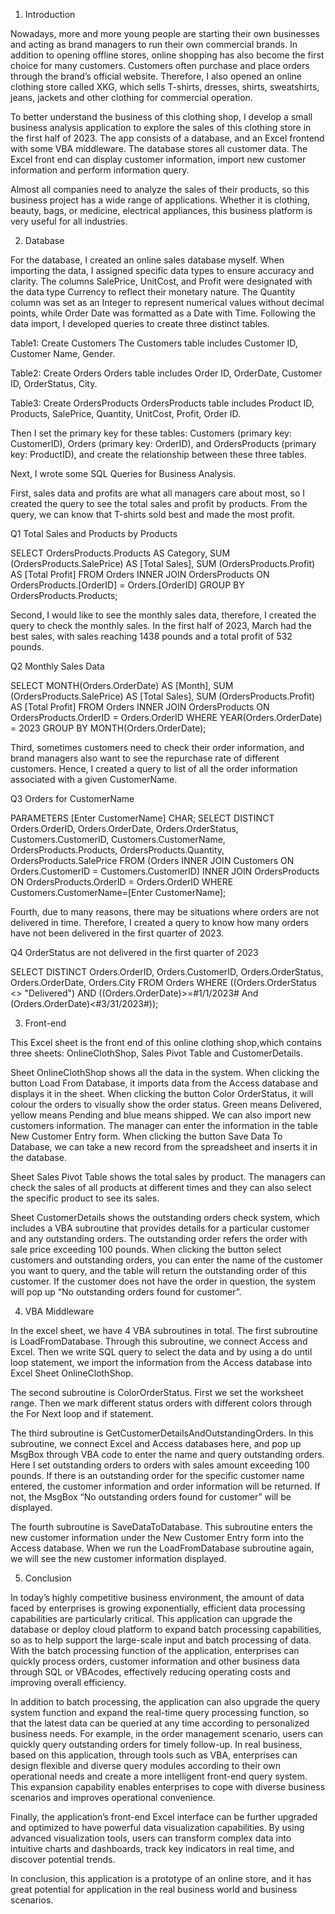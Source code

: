 1.	Introduction

Nowadays, more and more young people are starting their own businesses and acting as brand managers to run their own commercial brands. In addition to opening offline stores, online shopping has also become the first choice for many customers. Customers often purchase and place orders through the brand’s official website. Therefore, I also opened an online clothing store called XKG, which sells T-shirts, dresses, shirts, sweatshirts, jeans, jackets and other clothing for commercial operation. 

To better understand the business of this clothing shop, I develop a small business analysis application to explore the sales of this clothing store in the first half of 2023. The app consists of a database, and an Excel frontend with some VBA middleware. The database stores all customer data. The Excel front end can display customer information, import new customer information and perform information query.

Almost all companies need to analyze the sales of their products, so this business project has a wide range of applications. Whether it is clothing, beauty, bags, or medicine, electrical appliances, this business platform is very useful for all industries.

2.	Database 

For the database, I created an online sales database myself. When importing the data, I assigned specific data types to ensure accuracy and clarity. The columns SalePrice, UnitCost, and Profit were designated with the data type Currency to reflect their monetary nature. The Quantity column was set as an Integer to represent numerical values without decimal points, while Order Date was formatted as a Date with Time. Following the data import, I developed queries to create three distinct tables.  

Table1: Create Customers
The Customers table includes Customer ID, Customer Name, Gender.


Table2: Create Orders
Orders table includes Order ID, OrderDate, Customer ID, OrderStatus, City.

Table3: Create OrdersProducts
OrdersProducts table includes Product ID, Products, SalePrice, Quantity, UnitCost, Profit, Order ID.

Then I set the primary key for these tables: Customers (primary key: CustomerID), Orders (primary key: OrderID), and OrdersProducts (primary key: ProductID), and create the relationship between these three tables.

Next, I wrote some SQL Queries for Business Analysis. 

First, sales data and profits are what all managers care about most, so I created the query to see the total sales and profit by products. From the query, we can know that T-shirts sold best and made the most profit.

Q1 Total Sales and Products by Products

SELECT OrdersProducts.Products AS Category, SUM (OrdersProducts.SalePrice) AS [Total Sales], SUM (OrdersProducts.Profit) AS [Total Profit]
FROM Orders INNER JOIN OrdersProducts ON OrdersProducts.[OrderID] = Orders.[OrderID]
GROUP BY OrdersProducts.Products; 

Second, I would like to see the monthly sales data, therefore, I created the query to check the monthly sales. In the first half of 2023, March had the best sales, with sales reaching 1438 pounds and a total profit of 532 pounds. 

Q2 Monthly Sales Data

SELECT MONTH(Orders.OrderDate) AS [Month], SUM (OrdersProducts.SalePrice) AS [Total Sales], SUM (OrdersProducts.Profit) AS [Total Profit]
FROM Orders INNER JOIN OrdersProducts ON OrdersProducts.OrderID = Orders.OrderID
WHERE YEAR(Orders.OrderDate) = 2023
GROUP BY MONTH(Orders.OrderDate);

Third, sometimes customers need to check their order information, and brand managers also want to see the repurchase rate of different customers. Hence, I created a query to list of all the order information associated with a given CustomerName.

Q3 Orders for CustomerName

PARAMETERS [Enter CustomerName] CHAR;
SELECT DISTINCT
  Orders.OrderID, Orders.OrderDate, Orders.OrderStatus, Customers.CustomerID, Customers.CustomerName, OrdersProducts.Products, OrdersProducts.Quantity, OrdersProducts.SalePrice
FROM (Orders
INNER JOIN
  Customers
ON Orders.CustomerID = Customers.CustomerID)
INNER JOIN OrdersProducts
ON OrdersProducts.OrderID = Orders.OrderID
WHERE Customers.CustomerName=[Enter CustomerName];

Fourth, due to many reasons, there may be situations where orders are not delivered in time. Therefore, I created a query to know how many orders have not been delivered in the first quarter of 2023.

Q4 OrderStatus are not delivered in the first quarter of 2023

SELECT DISTINCT Orders.OrderID, Orders.CustomerID, Orders.OrderStatus, Orders.OrderDate, Orders.City
FROM Orders
WHERE ((Orders.OrderStatus <> "Delivered") AND ((Orders.OrderDate)>=#1/1/2023# And (Orders.OrderDate)<#3/31/2023#));

3.	Front-end

This Excel sheet is the front end of this online clothing shop,which contains three sheets: OnlineClothShop, Sales Pivot Table and CustomerDetails. 

Sheet OnlineClothShop shows all the data in the system. When clicking the button Load From Database, it imports data from the Access database and displays it in the sheet. When clicking the button Color OrderStatus, it will colour the orders to visually show the order status. Green means Delivered, yellow means Pending and blue means shipped. We can also import new customers information. The manager can enter the information in the table New Customer Entry form. When clicking the button Save Data To Database, we can take a new record from the spreadsheet and inserts it in the database. 

Sheet Sales Pivot Table shows the total sales by product. The managers can check the sales of all products at different times and they can also select the specific product to see its sales.

Sheet CustomerDetails shows the outstanding orders check system, which includes a VBA subroutine that provides details for a particular customer and any outstanding orders. The outstanding order refers the order with sale price exceeding 100 pounds. When clicking the button select customers and outstanding orders, you can enter the name of the customer you want to query, and the table will return the outstanding order of this customer. If the customer does not have the order in question, the system will pop up “No outstanding orders found for customer”. 

4.	VBA Middleware

In the excel sheet, we have 4 VBA subroutines in total. The first subroutine is LoadFromDatabase. Through this subroutine, we connect Access and Excel. Then we write SQL query to select the data and by using a do until loop statement, we import the information from the Access database into Excel Sheet OnlineClothShop.

The second subroutine is ColorOrderStatus. First we set the worksheet range. Then we mark different status orders with different colors through the For Next loop and if statement.

The third subroutine is GetCustomerDetailsAndOutstandingOrders. In this subroutine, we connect Excel and Access databases here, and pop up MsgBox through VBA code to enter the name and query outstanding orders. Here I set outstanding orders to orders with sales amount exceeding 100 pounds. If there is an outstanding order for the specific customer name entered, the customer information and order information will be returned. If not, the MsgBox “No outstanding orders found for customer” will be displayed. 

The fourth subroutine is SaveDataToDatabase. This subroutine enters the new customer information under the New Customer Entry form into the Access database. When we run the LoadFromDatabase subroutine again, we will see the new customer information displayed. 


5.	Conclusion
 
In today’s highly competitive business environment, the amount of data faced by enterprises is growing exponentially, efficient data processing capabilities are particularly critical. This application can upgrade the database or deploy cloud platform to expand batch processing capabilities, so as to help support the large-scale input and batch processing of data. With the batch processing function of the application, enterprises can quickly process orders, customer information and other business data through SQL or VBAcodes, effectively reducing operating costs and improving overall efficiency.

In addition to batch processing, the application can also upgrade the query system function and expand the real-time query processing function, so that the latest data can be queried at any time according to personalized business needs. For example, in the order management scenario, users can quickly query outstanding orders for timely follow-up. In real business, based on this application, through tools such as VBA, enterprises can design flexible and diverse query modules according to their own operational needs and create a more intelligent front-end query system. This expansion capability enables enterprises to cope with diverse business scenarios and improves operational convenience.

Finally, the application’s front-end Excel interface can be further upgraded and optimized to have powerful data visualization capabilities. By using advanced visualization tools, users can transform complex data into intuitive charts and dashboards, track key indicators in real time, and discover potential trends.

In conclusion, this application is a prototype of an online store, and it has great potential for application in the real business world and business scenarios.

 



